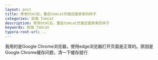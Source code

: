 ```yaml
---
layout: post
title: 修改html后，重启tomcat页面还是原来的样子
categories: 前端 Tomcat
description: 修改html后，重启tomcat页面还是原来的样子
keywords: 前端 Tomcat
typora-root-url: ..
---
```


我用的是Google Chrome浏览器，使用edge浏览器打开页面是正常的。原因是Google Chrome缓存问题，清一下缓存就行
<!--stackedit_data:
eyJoaXN0b3J5IjpbLTE2ODA4MjQ0NTEsMTI4MjQyMDA4NF19
-->